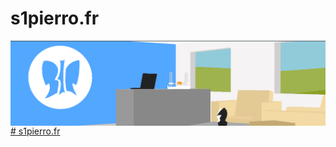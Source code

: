 # s1pierro.fr

<img style="float: left;" src="https://github.com/s1pierro/s1pierro.fr/blob/master/images/banner.png"></img>
[# s1pierro.fr](https://s1pierro.github.io/s1pierro.fr/)

